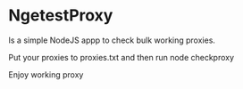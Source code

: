 # NgetestProxy
Is a simple NodeJS appp to check bulk working proxies.

Put your proxies to proxies.txt and then run node checkproxy

Enjoy working proxy
